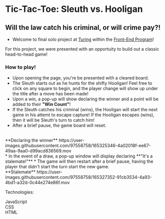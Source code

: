 # Tic-Tac-Toe: Sleuth vs. Hooligan

## Will the law catch his criminal, or will crime pay?!

* Welcome to final solo project at [Turing](https://turing.edu/) within the [Front-End Program](https://frontend.turing.edu/)!

For this project, we were presented with an opportuity to build out a classic head-to-head game!

### How to play!

* Upon opening the page, you're be presented with a cleared board.
* The Sleuth starts out as he hunts for the shifty Hooligan! Feel free to click on any square to begin, and the player change will show up under the title after a move has been made!
* Upon a win, a pop-up will show declaring the winner and a point will be added to their **"Win Count"**!
* If the Sleuth catches his criminal (wins), the Hooligan will start the next game in his attemt to escape capture! If the Hooligan escapes (wins), then it will be Sleuth's turn to catch him!
* After a brief pause, the game board will reset.
<br>
**Declaring the winner**
https://user-images.githubusercontent.com/97558758/165325346-4a02018f-ee67-49aa-9aa0-d99acd836569.mov

<br>
* In the event of a draw, a pop-up window will display declaring **"It's a stalemate!"**
* The game will then restart after a brief pause, having the player that didn't start the turn start the new game.
<br>
**Stalemate**
https://user-images.githubusercontent.com/97558758/165327352-91cb3534-4a93-4bd1-a32d-0c44e274e86f.mov



















Technologies:

JavaScript
<br>
CSS
<br>
HTML

